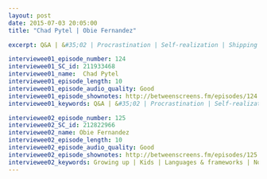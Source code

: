 ```yaml
---
layout: post
date: 2015-07-03 20:05:00
title: "Chad Pytel | Obie Fernandez" 

excerpt: Q&A | &#35;02 | Procrastination | Self-realization | Shipping everyday | Impostor syndrome | Growing up | Education | Discrimination | Comedy | Traveling | Status quo | Female coworkers | Minority status || Growing up | Kids | Languages & frameworks | Node.js | JavaScript | CoffeeScript | Firebase | Angualr.js | Material Design | Creative urge | Pissed off | “American Dream” | Female co-workers | Adverse environment | DevChix 

interviewee01_episode_number: 124
interviewee01_SC_id: 211933468
interviewee01_name:  Chad Pytel 
interviewee01_episode_length: 10
interviewee01_episode_audio_quality: Good
interviewee01_episode_shownotes: http://betweenscreens.fm/episodes/124
interviewee01_keywords: Q&A | &#35;02 | Procrastination | Self-realization | Shipping everyday | Impostor syndrome | Growing up | Education | Discrimination | Comedy | Traveling | Status quo | Female coworkers | Minority status

interviewee02_episode_number: 125
interviewee02_SC_id: 212822966
interviewee02_name: Obie Fernandez  
interviewee02_episode_length: 10
interviewee02_episode_audio_quality: Good
interviewee02_episode_shownotes: http://betweenscreens.fm/episodes/125
interviewee02_keywords: Growing up | Kids | Languages & frameworks | Node.js | JavaScript | CoffeeScript | Firebase | Angualr.js | Material Design | Creative urge | Pissed off | “American Dream” | Female co-workers | Adverse environment | DevChix 
---
```

